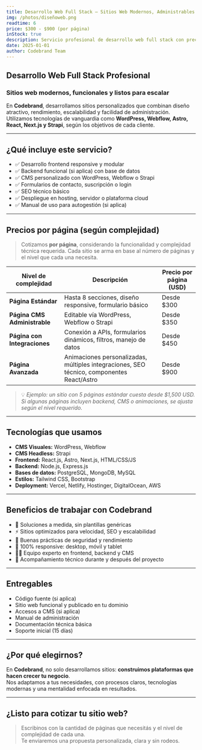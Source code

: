 ```yaml
---
title: Desarrollo Web Full Stack – Sitios Web Modernos, Administrables y Escalables
img: /photos/diseñoweb.png
readtime: 6
price: $300 - $900 (por página)
inStock: true
description: Servicio profesional de desarrollo web full stack con precios por página según el nivel de complejidad. Creamos sitios rápidos, administrables y adaptados a tu negocio usando tecnologías como WordPress, Webflow, Astro, React, Next.js y Strapi.
date: 2025-01-01
author: Codebrand Team
---
```


## Desarrollo Web Full Stack Profesional

### Sitios web modernos, funcionales y listos para escalar

En **Codebrand**, desarrollamos sitios personalizados que combinan diseño atractivo, rendimiento, escalabilidad y facilidad de administración.  
Utilizamos tecnologías de vanguardia como **WordPress, Webflow, Astro, React, Next.js y Strapi**, según los objetivos de cada cliente.

---

## ¿Qué incluye este servicio?

- ✅ Desarrollo frontend responsive y modular
- ✅ Backend funcional (si aplica) con base de datos
- ✅ CMS personalizado con WordPress, Webflow o Strapi
- ✅ Formularios de contacto, suscripción o login
- ✅ SEO técnico básico
- ✅ Despliegue en hosting, servidor o plataforma cloud
- ✅ Manual de uso para autogestión (si aplica)

---

## Precios por página (según complejidad)

> Cotizamos **por página**, considerando la funcionalidad y complejidad técnica requerida. Cada sitio se arma en base al número de páginas y el nivel que cada una necesita.

| Nivel de complejidad        | Descripción                                                                                   | Precio por página (USD) |
|-----------------------------|-----------------------------------------------------------------------------------------------|--------------------------|
| **Página Estándar**         | Hasta 8 secciones, diseño responsive, formulario básico                                      | Desde $300               |
| **Página CMS Administrable**| Editable vía WordPress, Webflow o Strapi                                                     | Desde $350               |
| **Página con Integraciones**| Conexión a APIs, formularios dinámicos, filtros, manejo de datos                             | Desde $450               |
| **Página Avanzada**         | Animaciones personalizadas, múltiples integraciones, SEO técnico, componentes React/Astro   | Desde $900               |

> 💡 *Ejemplo: un sitio con 5 páginas estándar cuesta desde $1,500 USD. Si algunas páginas incluyen backend, CMS o animaciones, se ajusta según el nivel requerido.*

---

## Tecnologías que usamos

- **CMS Visuales:** WordPress, Webflow  
- **CMS Headless:** Strapi  
- **Frontend:** React.js, Astro, Next.js, HTML/CSS/JS  
- **Backend:** Node.js, Express.js  
- **Bases de datos:** PostgreSQL, MongoDB, MySQL  
- **Estilos:** Tailwind CSS, Bootstrap  
- **Deployment:** Vercel, Netlify, Hostinger, DigitalOcean, AWS  

---

## Beneficios de trabajar con Codebrand

- 🧩 Soluciones a medida, sin plantillas genéricas
- ⚡ Sitios optimizados para velocidad, SEO y escalabilidad
- 🔐 Buenas prácticas de seguridad y rendimiento
- 📱 100% responsive: desktop, móvil y tablet
- 👨‍💻 Equipo experto en frontend, backend y CMS
- 💬 Acompañamiento técnico durante y después del proyecto

---

## Entregables

- Código fuente (si aplica)
- Sitio web funcional y publicado en tu dominio
- Accesos a CMS (si aplica)
- Manual de administración
- Documentación técnica básica
- Soporte inicial (15 días)

---

## ¿Por qué elegirnos?

En **Codebrand**, no solo desarrollamos sitios: **construimos plataformas que hacen crecer tu negocio**.  
Nos adaptamos a tus necesidades, con procesos claros, tecnologías modernas y una mentalidad enfocada en resultados.

---

## ¿Listo para cotizar tu sitio web?

> Escribinos con la cantidad de páginas que necesitás y el nivel de complejidad de cada una.  
> Te enviaremos una propuesta personalizada, clara y sin rodeos.
